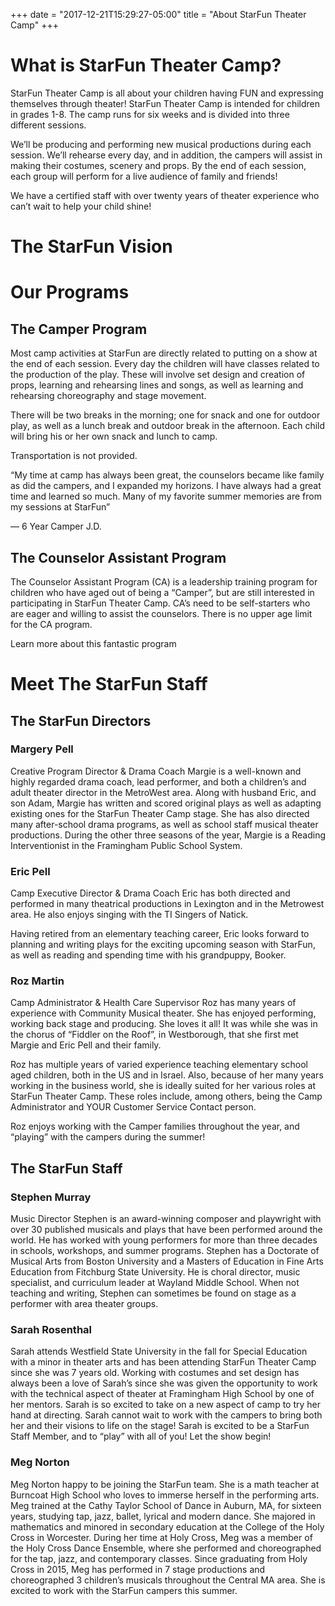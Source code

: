+++
date = "2017-12-21T15:29:27-05:00"
title = "About StarFun Theater Camp"
+++

# What is StarFun Theater Camp?

StarFun Theater Camp is all about your children having FUN and expressing themselves through theater!
StarFun Theater Camp is intended for children in grades 1-8. The camp runs for six weeks and is divided into three different sessions.

We’ll be producing and performing new musical productions during each session. We’ll rehearse every day, and in addition, the campers will assist in making their costumes, scenery and props. By the end of each session, each group will perform for a live audience of family and friends!

We have a certified staff with over twenty years of theater experience who can’t wait to help your child shine!

# The StarFun Vision


# Our Programs
## The Camper Program
Most camp activities at StarFun are directly related to putting on a show at the end of each session. Every day the children will have classes related to the production of the play. These will involve set design and creation of props, learning and rehearsing lines and songs, as well as learning and rehearsing choreography and stage movement.

There will be two breaks in the morning; one for snack and one for outdoor play, as well as a lunch break and outdoor break in the afternoon. Each child will bring his or her own snack and lunch to camp.

Transportation is not provided.

“My time at camp has always been great, the counselors became like family as did the campers, and I expanded my horizons. I have always had a great time and learned so much. Many of my favorite summer memories are from my sessions at StarFun”

— 6 Year Camper J.D.

## The Counselor Assistant Program
The Counselor Assistant Program (CA) is a leadership training program for children who have aged out of being a “Camper”, but are still interested in participating in StarFun Theater Camp. CA’s need to be self-starters who are eager and willing to assist the counselors. There is no upper age limit for the CA program.

Learn more about this fantastic program

# Meet The StarFun Staff

## The StarFun Directors
### Margery Pell
Creative Program Director & Drama Coach
Margie is a well-known and highly regarded drama coach, lead performer, and both a children’s and adult theater director in the MetroWest area. Along with husband Eric, and son Adam, Margie has written and scored original plays as well as adapting existing ones for the StarFun Theater Camp stage. She has also directed many after-school drama programs, as well as school staff musical theater productions. During the other three seasons of the year, Margie is a Reading Interventionist in the Framingham Public School System.

### Eric Pell
Camp Executive Director & Drama Coach
Eric has both directed and performed in many theatrical productions in Lexington and in the Metrowest area. He also enjoys singing with the TI Singers of Natick.

Having retired from an elementary teaching career, Eric looks forward to planning and writing plays for the exciting upcoming season with StarFun, as well as reading and spending time with his grandpuppy, Booker.

### Roz Martin
Camp Administrator & Health Care Supervisor
Roz has many years of experience with Community Musical theater. She has enjoyed performing, working back stage and producing. She loves it all! It was while she was in the chorus of “Fiddler on the Roof”, in Westborough, that she first met Margie and Eric Pell and their family.

Roz has multiple years of varied experience teaching elementary school aged children, both in the US and in Israel. Also, because of her many years working in the business world, she is ideally suited for her various roles at StarFun Theater Camp. These roles include, among others, being the Camp Administrator and YOUR Customer Service Contact person.

Roz enjoys working with the Camper families throughout the year, and “playing” with the campers during the summer!

## The StarFun Staff
### Stephen Murray
Music Director
Stephen is an award-winning composer and playwright with over 30 published musicals and plays that have been performed around the world. He has worked with young performers for more than three decades in schools, workshops, and summer programs. Stephen has a Doctorate of Musical Arts from Boston University and a Masters of Education in Fine Arts Education from Fitchburg State University. He is choral director, music specialist, and curriculum leader at Wayland Middle School. When not teaching and writing, Stephen can sometimes be found on stage as a performer with area theater groups.

### Sarah Rosenthal
Sarah attends Westfield State University in the fall for Special Education with a minor in theater arts and has been attending StarFun Theater Camp since she was 7 years old. Working with costumes and set design has always been a love of Sarah’s since she was given the opportunity to work with the technical aspect of theater at Framingham High School by one of her mentors. Sarah is so excited to take on a new aspect of camp to try her hand at directing. Sarah cannot wait to work with the campers to bring both her and their visions to life on the stage! Sarah is excited to be a StarFun Staff Member, and to “play” with all of you! Let the show begin!

### Meg Norton
Meg Norton happy to be joining the StarFun team. She is a math teacher at Burncoat High School who loves to immerse herself in the performing arts. Meg trained at the Cathy Taylor School of Dance in Auburn, MA, for sixteen years, studying tap, jazz, ballet, lyrical and modern dance. She majored in mathematics and minored in secondary education at the College of the Holy Cross in Worcester. During her time at Holy Cross, Meg was a member of the Holy Cross Dance Ensemble, where she performed and choreographed for the tap, jazz, and contemporary classes. Since graduating from Holy Cross in 2015, Meg has performed in 7 stage productions and choreographed 3 children’s musicals throughout the Central MA area. She is excited to work with the StarFun campers this summer.

